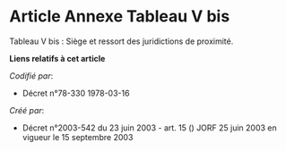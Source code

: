 # Article Annexe Tableau V bis

Tableau V bis : Siège et ressort des juridictions de proximité.

**Liens relatifs à cet article**

_Codifié par_:

  - Décret n°78-330 1978-03-16

_Créé par_:

  - Décret n°2003-542 du 23 juin 2003 - art. 15 () JORF 25 juin 2003 en vigueur le 15 septembre 2003
